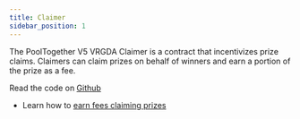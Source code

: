 ```yaml
---
title: Claimer
sidebar_position: 1
---
```


The PoolTogether V5 VRGDA Claimer is a contract that incentivizes prize claims.  Claimers can claim prizes on behalf of winners and earn a portion of the prize as a fee.

Read the code on [Github](https://github.com/GenerationSoftware/pt-v5-claimer)

- Learn how to [earn fees claiming prizes](/docs/guides/ClaimingPrizes.md)